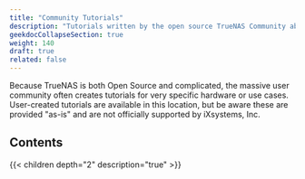 ```yaml
---
title: "Community Tutorials"
description: "Tutorials written by the open source TrueNAS Community about specific TrueNAS SCALE configurations and use cases."
geekdocCollapseSection: true
weight: 140
draft: true
related: false
---
```


Because TrueNAS is both Open Source and complicated, the massive user community often creates tutorials for very specific hardware or use cases. User-created tutorials are available in this location, but be aware these are provided "as-is" and are not officially supported by iXsystems, Inc.

## Contents

{{< children depth="2" description="true" >}}
